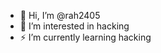 - 👑 Hi, I’m @rah2405
- 👀 I’m interested in hacking 
- ⚡ I’m currently learning hacking 
  
  

<!---
rah2405/rah2405 is a ✨ special ✨ repository because its `README.md` (this file) appears on your GitHub profile.
You can click the Preview link to take a look at your changes.
--->
